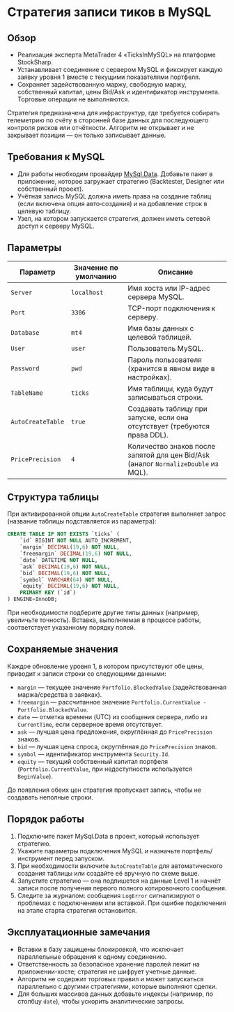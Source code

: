 # Стратегия записи тиков в MySQL

## Обзор
- Реализация эксперта MetaTrader 4 «TicksInMySQL» на платформе StockSharp.
- Устанавливает соединение с сервером MySQL и фиксирует каждую заявку уровня 1 вместе с текущими показателями портфеля.
- Сохраняет задействованную маржу, свободную маржу, собственный капитал, цены Bid/Ask и идентификатор инструмента. Торговые операции не выполняются.

Стратегия предназначена для инфраструктур, где требуется собирать телеметрию по счёту в сторонней базе данных для последующего контроля рисков или отчётности. Алгоритм не открывает и не закрывает позиции — он только записывает данные.

## Требования к MySQL
- Для работы необходим провайдер [MySql.Data](https://www.nuget.org/packages/MySql.Data/). Добавьте пакет в приложение, которое загружает стратегию (Backtester, Designer или собственный проект).
- Учётная запись MySQL должна иметь права на создание таблиц (если включена опция авто‑создания) и на добавление строк в целевую таблицу.
- Узел, на котором запускается стратегия, должен иметь сетевой доступ к серверу MySQL.

## Параметры
| Параметр | Значение по умолчанию | Описание |
|----------|-----------------------|----------|
| `Server` | `localhost` | Имя хоста или IP-адрес сервера MySQL. |
| `Port` | `3306` | TCP-порт подключения к серверу. |
| `Database` | `mt4` | Имя базы данных с целевой таблицей. |
| `User` | `user` | Пользователь MySQL. |
| `Password` | `pwd` | Пароль пользователя (хранится в явном виде в настройках). |
| `TableName` | `ticks` | Имя таблицы, куда будут записываться строки. |
| `AutoCreateTable` | `true` | Создавать таблицу при запуске, если она отсутствует (требуются права DDL). |
| `PricePrecision` | `4` | Количество знаков после запятой для цен Bid/Ask (аналог `NormalizeDouble` из MQL). |

## Структура таблицы
При активированной опции `AutoCreateTable` стратегия выполняет запрос (название таблицы подставляется из параметра):

```sql
CREATE TABLE IF NOT EXISTS `ticks` (
    `id` BIGINT NOT NULL AUTO_INCREMENT,
    `margin` DECIMAL(19,6) NOT NULL,
    `freemargin` DECIMAL(19,6) NOT NULL,
    `date` DATETIME NOT NULL,
    `ask` DECIMAL(19,6) NOT NULL,
    `bid` DECIMAL(19,6) NOT NULL,
    `symbol` VARCHAR(64) NOT NULL,
    `equity` DECIMAL(19,6) NOT NULL,
    PRIMARY KEY (`id`)
) ENGINE=InnoDB;
```

При необходимости подберите другие типы данных (например, увеличьте точность). Вставка, выполняемая в процессе работы, соответствует указанному порядку полей.

## Сохраняемые значения
Каждое обновление уровня 1, в котором присутствуют обе цены, приводит к записи строки со следующими данными:

- `margin` — текущее значение `Portfolio.BlockedValue` (задействованная маржа/средства в заявках).
- `freemargin` — рассчитанное значение `Portfolio.CurrentValue - Portfolio.BlockedValue`.
- `date` — отметка времени (UTC) из сообщения сервера, либо из `CurrentTime`, если серверное время отсутствует.
- `ask` — лучшая цена предложения, округлённая до `PricePrecision` знаков.
- `bid` — лучшая цена спроса, округлённая до `PricePrecision` знаков.
- `symbol` — идентификатор инструмента `Security.Id`.
- `equity` — текущий собственный капитал портфеля (`Portfolio.CurrentValue`, при недоступности используется `BeginValue`).

До появления обеих цен стратегия пропускает запись, чтобы не создавать неполные строки.

## Порядок работы
1. Подключите пакет MySql.Data в проект, который использует стратегию.
2. Укажите параметры подключения MySQL и назначьте портфель/инструмент перед запуском.
3. При необходимости включите `AutoCreateTable` для автоматического создания таблицы или создайте её вручную по схеме выше.
4. Запустите стратегию — она подпишется на данные Level 1 и начнёт записи после получения первого полного котировочного сообщения.
5. Следите за журналом: сообщения `LogError` сигнализируют о проблемах с подключением или вставкой. При ошибке подключения на этапе старта стратегия остановится.

## Эксплуатационные замечания
- Вставки в базу защищены блокировкой, что исключает параллельные обращения к одному соединению.
- Ответственность за безопасное хранение паролей лежит на приложении-хосте; стратегия не шифрует учетные данные.
- Алгоритм не содержит торговых правил и может запускаться параллельно с другими стратегиями, которые выполняют сделки.
- Для больших массивов данных добавьте индексы (например, по столбцу `date`), чтобы ускорить аналитические запросы.
